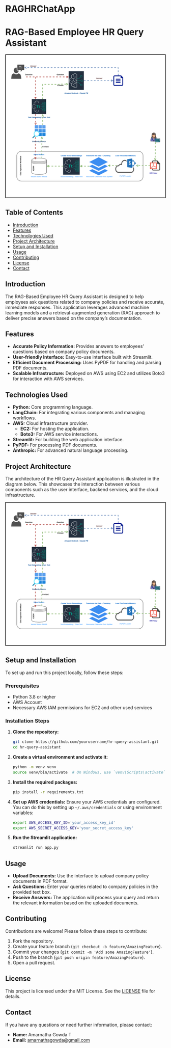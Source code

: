 # RAGHRChatApp
# RAG-Based Employee HR Query Assistant

![Project Architecture](path_to_image/HRQAfinal.drawio.svg)

## Table of Contents
- [Introduction](#introduction)
- [Features](#features)
- [Technologies Used](#technologies-used)
- [Project Architecture](#project-architecture)
- [Setup and Installation](#setup-and-installation)
- [Usage](#usage)
- [Contributing](#contributing)
- [License](#license)
- [Contact](#contact)

## Introduction
The RAG-Based Employee HR Query Assistant is designed to help employees ask questions related to company policies and receive accurate, immediate responses. This application leverages advanced machine learning models and a retrieval-augmented generation (RAG) approach to deliver precise answers based on the company’s documentation.

## Features
- **Accurate Policy Information:** Provides answers to employees' questions based on company policy documents.
- **User-friendly Interface:** Easy-to-use interface built with Streamlit.
- **Efficient Document Processing:** Uses PyPDF for handling and parsing PDF documents.
- **Scalable Infrastructure:** Deployed on AWS using EC2 and utilizes Boto3 for interaction with AWS services.

## Technologies Used
- **Python:** Core programming language.
- **LangChain:** For integrating various components and managing workflows.
- **AWS:** Cloud infrastructure provider.
  - **EC2:** For hosting the application.
  - **Boto3:** For AWS service interactions.
- **Streamlit:** For building the web application interface.
- **PyPDF:** For processing PDF documents.
- **Anthropic:** For advanced natural language processing.

## Project Architecture
The architecture of the HR Query Assistant application is illustrated in the diagram below. This showcases the interaction between various components such as the user interface, backend services, and the cloud infrastructure.

![Project Architecture](path_to_image/HRQAfinal.drawio.svg)

## Setup and Installation
To set up and run this project locally, follow these steps:

### Prerequisites
- Python 3.8 or higher
- AWS Account
- Necessary AWS IAM permissions for EC2 and other used services

### Installation Steps
1. **Clone the repository:**
    ```bash
    git clone https://github.com/yourusername/hr-query-assistant.git
    cd hr-query-assistant
    ```

2. **Create a virtual environment and activate it:**
    ```bash
    python -m venv venv
    source venv/bin/activate  # On Windows, use `venv\Scripts\activate`
    ```

3. **Install the required packages:**
    ```bash
    pip install -r requirements.txt
    ```

4. **Set up AWS credentials:**
    Ensure your AWS credentials are configured. You can do this by setting up `~/.aws/credentials` or using environment variables:
    ```bash
    export AWS_ACCESS_KEY_ID='your_access_key_id'
    export AWS_SECRET_ACCESS_KEY='your_secret_access_key'
    ```

5. **Run the Streamlit application:**
    ```bash
    streamlit run app.py
    ```

## Usage
- **Upload Documents:** Use the interface to upload company policy documents in PDF format.
- **Ask Questions:** Enter your queries related to company policies in the provided text box.
- **Receive Answers:** The application will process your query and return the relevant information based on the uploaded documents.

## Contributing
Contributions are welcome! Please follow these steps to contribute:
1. Fork the repository.
2. Create your feature branch (`git checkout -b feature/AmazingFeature`).
3. Commit your changes (`git commit -m 'Add some AmazingFeature'`).
4. Push to the branch (`git push origin feature/AmazingFeature`).
5. Open a pull request.

## License
This project is licensed under the MIT License. See the [LICENSE](LICENSE) file for details.

## Contact
If you have any questions or need further information, please contact:

- **Name:** Amarnatha Gowda T
- **Email:** amarnathagowda@gmail.com



